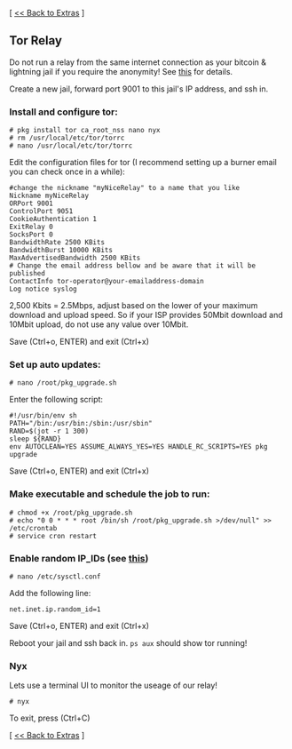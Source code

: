 [ [<< Back to Extras](https://github.com/seth586/guides/blob/master/FreeNAS/extras.md) ]

## Tor Relay

Do not run a relay from the same internet connection as your bitcoin & lightning jail if you require the anonymity! See [this](https://research.kudelskisecurity.com/2013/09/04/dont-run-a-tor-router-and-a-hidden-service-from-the-same-connection/) for details.

Create a new jail, forward port 9001 to this jail's IP address, and ssh in.

### Install and configure tor:
```
# pkg install tor ca_root_nss nano nyx
# rm /usr/local/etc/tor/torrc
# nano /usr/local/etc/tor/torrc
```
Edit the configuration files for tor (I recommend setting up a burner email you can check once in a while):
```
#change the nickname "myNiceRelay" to a name that you like
Nickname myNiceRelay
ORPort 9001
ControlPort 9051
CookieAuthentication 1
ExitRelay 0
SocksPort 0
BandwidthRate 2500 KBits
BandwidthBurst 10000 KBits
MaxAdvertisedBandwidth 2500 KBits
# Change the email address bellow and be aware that it will be published
ContactInfo tor-operator@your-emailaddress-domain
Log notice syslog
```
2,500 Kbits = 2.5Mbps, adjust based on the lower of your maximum download and upload speed. So if your ISP provides 50Mbit download and 
10Mbit upload, do not use any value over 10Mbit.

Save (Ctrl+o, ENTER) and exit (Ctrl+x)

### Set up auto updates:
```
# nano /root/pkg_upgrade.sh
```
Enter the following script:
```
#!/usr/bin/env sh
PATH="/bin:/usr/bin:/sbin:/usr/sbin"
RAND=$(jot -r 1 300)
sleep ${RAND}
env AUTOCLEAN=YES ASSUME_ALWAYS_YES=YES HANDLE_RC_SCRIPTS=YES pkg upgrade
```
Save (Ctrl+o, ENTER) and exit (Ctrl+x)

### Make executable and schedule the job to run:
```
# chmod +x /root/pkg_upgrade.sh
# echo "0 0 * * * root /bin/sh /root/pkg_upgrade.sh >/dev/null" >> /etc/crontab
# service cron restart
```
### Enable random IP_IDs (see [this](https://mebsd.com/freebsd-security-hardening/protecting-freebsd-with-sysctl-101.html))
```
# nano /etc/sysctl.conf
```
Add the following line:
```
net.inet.ip.random_id=1
```
Save (Ctrl+o, ENTER) and exit (Ctrl+x)

Reboot your jail and ssh back in. `ps aux` should show tor running!

### Nyx

Lets use a terminal UI to monitor the useage of our relay!

```
# nyx
```
To exit, press (Ctrl+C)


[ [<< Back to Extras](https://github.com/seth586/guides/blob/master/FreeNAS/extras.md) ]
